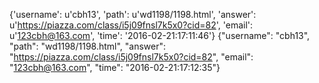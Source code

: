 {'username': u'cbh13', 'path': u'wd1198/1198.html', 'answer': u'https://piazza.com/class/i5j09fnsl7k5x0?cid=82', 'email': u'123cbh@163.com', 'time': '2016-02-21:17:11:46'}
{"username": "cbh13", "path": "wd1198/1198.html", "answer": "https://piazza.com/class/i5j09fnsl7k5x0?cid=82", "email": "123cbh@163.com", "time": "2016-02-21:17:12:35"}